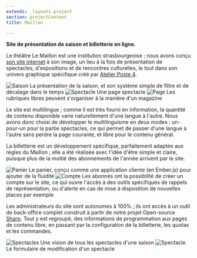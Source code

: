 ```yaml
---
extends: _layouts.project
section: projectContent
title: Maillon

---
```


**Site de présentation de saison et billetterie en ligne.**

Le théâtre Le Maillon est une institution strasbourgeoise ; nous avons conçu [son site internet](https://maillon.eu/) à son image, un lieu à la fois de présentation de spectacles, d'expositions et de rencontres culturelles, le tout dans son univers graphique spécifique créé par [Atelier Poste 4](http://atelierposte4.com).

![Saison](/assets/img/maillon/season.jpg)
La présentation de la saison, et son système simple de filtre et de décalage dans le temps
![Spectacle](/assets/img/maillon/show.jpg)
Une page spectacle
![Page](/assets/img/maillon/pages.jpg)
Les rubriques libres peuvent s'organiser à la manière d'un magazine

Le site est multilingue ; comme il est très fourni en information, la quantité de contenu disponible varie naturellement d'une langue à l'autre. Nous avons donc choisi de développer le multilinguisme en deux modes : un-pour-un pour la partie spectacles, ce qui permet de passer d'une langue à l'autre sans perdre la page courante, et libre pour le contenu général.

La billetterie est un développement spécifique, parfaitement adaptée aux règles du Maillon ; elle a été réalisée avec l'idée d'être simple et claire, puisque plus de la moitié des abonnements de l'année arrivent par le site.

![Panier](/assets/img/maillon/cart.jpg)
Le panier, conçu comme une application cliente (en Ember.js) pour ajouter de la fluidité
![Compte](/assets/img/maillon/account.jpg)
Les abonnés ont la possibilité de créer un compte sur le site, ce qui ouvre l'accès à des outils spécifiques de rappels de représentation, ou d'alerte en cas de mise à disposition de nouvelles places par exemple

Les administrateurs du site sont autonomes à 100% ; ils ont accès à un outil de back-office complet construit à partir de notre projet Open-source [Sharp](https://github.com/code16/sharp). Tout y est regroupé, des informations de programmation aux pages de contenu libre, en passant par la configuration de la billetterie, les quotas et les commandes.

![Spectacles](/assets/img/maillon/sharp_shows.jpg)
Une vision de tous les spectacles d'une saison
![Spectacle](/assets/img/maillon/sharp_show.jpg)
Le formulaire de modification d'un spectacle